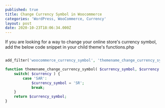 ```yaml
---
published: true
title: Change Currency Symbol in Woocommerce
categories: 'WordPress, WooCommerce, Currency'
layout: post
date: 2020-10-23T18:06:34.000Z
---
```


If you are looking for a way to change your online store's currency symbol, add the below code snippet in your child theme's functions.php

```php

add_filter('woocommerce_currency_symbol', 'themename_change_currency_symbol', 10, 2);

function themename_change_currency_symbol( $currency_symbol, $currency ) {
	switch( $currency ) {
		case 'SAR':
			$currency_symbol = 'SR';
			break;
	}
	return $currency_symbol;
}

```
